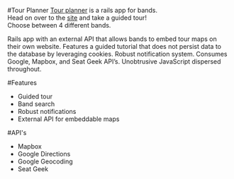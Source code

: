 #Tour Planner
[Tour planner](http://www.tourplanner.co/) is a rails app for bands. <br> 
Head on over to the [site](http://www.tourplanner.co/) and take a guided tour! <br>
Choose between 4 different bands.

Rails app with an external API that allows bands to embed tour maps on their   own website. 
Features a guided tutorial that does not persist data to the database by leveraging cookies. 
Robust notification system. 
Consumes Google, Mapbox, and Seat Geek API’s. 
Unobtrusive JavaScript dispersed throughout. 

#Features
* Guided tour
* Band search
* Robust notifications
* External API for embeddable maps

#API's
* Mapbox 
* Google Directions
* Google Geocoding
* Seat Geek